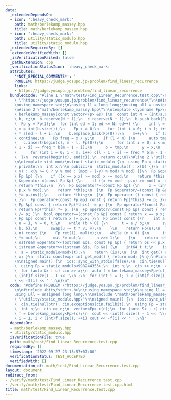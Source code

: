 ```yaml
---
data:
  _extendedDependsOn:
  - icon: ':heavy_check_mark:'
    path: math/berlekamp_massey.hpp
    title: math/berlekamp_massey.hpp
  - icon: ':heavy_check_mark:'
    path: utility/static_modulo.hpp
    title: utility/static_modulo.hpp
  _extendedRequiredBy: []
  _extendedVerifiedWith: []
  _isVerificationFailed: false
  _pathExtension: cpp
  _verificationStatusIcon: ':heavy_check_mark:'
  attributes:
    '*NOT_SPECIAL_COMMENTS*': ''
    PROBLEM: https://judge.yosupo.jp/problem/find_linear_recurrence
    links:
    - https://judge.yosupo.jp/problem/find_linear_recurrence
  bundledCode: "#line 1 \"math/test/Find_Linear_Recurrence.test.cpp\"\n#define PROBLEM\
    \ \"https://judge.yosupo.jp/problem/find_linear_recurrence\"\n\n#include <bits/stdc++.h>\n\
    \nusing namespace std;\n\nusing ll = long long;\nusing ull = unsigned long long;\n\
    \n#line 2 \"math/berlekamp_massey.hpp\"\n\ntemplate <typename Fp>\nvector<Fp>\
    \ berlekamp_massey(const vector<Fp> &s) {\n  const int N = (int)s.size();\n  vector<Fp>\
    \ b, c;\n  b.reserve(N + 1);\n  c.reserve(N + 1);\n  b.push_back(Fp(1));\n  c.push_back(Fp(1));\n\
    \  Fp y = Fp(1);\n  for (int ed = 1; ed <= N; ed++) {\n    int l = int(c.size()),\
    \ m = int(b.size());\n    Fp x = 0;\n    for (int i = 0; i < l; i++) x += c[i]\
    \ * s[ed - l + i];\n    b.emplace_back(Fp(0));\n    m++;\n    if (x == Fp(0))\
    \ continue;\n    Fp freq = x / y;\n    if (l < m) {\n      auto tmp = c;\n   \
    \   c.insert(begin(c), m - l, Fp(0));\n      for (int i = 0; i < m; i++) c[m -\
    \ 1 - i] -= freq * b[m - 1 - i];\n      b = tmp;\n      y = x;\n    } else {\n\
    \      for (int i = 0; i < m; i++) c[l - 1 - i] -= freq * b[m - 1 - i];\n    }\n\
    \  }\n  reverse(begin(c), end(c));\n  return c;\n}\n#line 2 \"utility/static_modulo.hpp\"\
    \n\ntemplate <int mod>\nstruct static_modulo {\n  using Fp = static_modulo;\n\n\
    \ private:\n  int x;\n\n public:\n  static_modulo() : x(0) {}\n  static_modulo(int64_t\
    \ y) : x(y >= 0 ? y % mod : (mod - (-y) % mod) % mod) {}\n  Fp &operator+=(const\
    \ Fp &p) {\n    if ((x += p.x) >= mod) x -= mod;\n    return *this;\n  }\n  Fp\
    \ &operator-=(const Fp &p) {\n    if ((x += mod - p.x) >= mod) x -= mod;\n   \
    \ return *this;\n  }\n  Fp &operator*=(const Fp &p) {\n    x = (int)(1ll * x *\
    \ p.x % mod);\n    return *this;\n  }\n  Fp &operator/=(const Fp &p) {\n    *this\
    \ *= p.inv();\n    return *this;\n  }\n  Fp operator-() const { return Fp(-x);\
    \ }\n  Fp operator+(const Fp &p) const { return Fp(*this) += p; }\n  Fp operator-(const\
    \ Fp &p) const { return Fp(*this) -= p; }\n  Fp operator*(const Fp &p) const {\
    \ return Fp(*this) *= p; }\n  Fp operator/(const Fp &p) const { return Fp(*this)\
    \ /= p; }\n  bool operator==(const Fp &p) const { return x == p.x; }\n  bool operator!=(const\
    \ Fp &p) const { return x != p.x; }\n  Fp inv() const {\n    int a = x, b = mod,\
    \ u = 1, v = 0, t;\n    while (b > 0) {\n      t = a / b;\n      swap(a -= t *\
    \ b, b);\n      swap(u -= t * v, v);\n    }\n    return Fp(u);\n  }\n  Fp pow(int64_t\
    \ n) const {\n    Fp ret(1), mul(x);\n    while (n > 0) {\n      if (n & 1) ret\
    \ *= mul;\n      mul *= mul;\n      n >>= 1;\n    }\n    return ret;\n  }\n  friend\
    \ ostream &operator<<(ostream &os, const Fp &p) { return os << p.x; }\n  friend\
    \ istream &operator>>(istream &is, Fp &a) {\n    int64_t t;\n    is >> t;\n  \
    \  a = static_modulo<mod>(t);\n    return (is);\n  }\n  int get() const { return\
    \ x; }\n  static constexpr int get_mod() { return mod; }\n};\n#line 12 \"math/test/Find_Linear_Recurrence.test.cpp\"\
    \n\nsigned main() {\n  ios::sync_with_stdio(false);\n  cin.tie(nullptr), cin.exceptions(cin.failbit);\n\
    \  using Fp = static_modulo<998244353>;\n  int n;\n  cin >> n;\n  vector<Fp> c(n);\n\
    \  for (auto &x : c) cin >> x;\n  auto f = berlekamp_massey<Fp>(c);\n  cout <<\
    \ (int)f.size() - 1 << '\\n';\n  for (int i = 1; i < (int)f.size(); ++i) cout\
    \ << -f[i] << ' ';\n}\n"
  code: "#define PROBLEM \"https://judge.yosupo.jp/problem/find_linear_recurrence\"\
    \n\n#include <bits/stdc++.h>\n\nusing namespace std;\n\nusing ll = long long;\n\
    using ull = unsigned long long;\n\n#include \"math/berlekamp_massey.hpp\"\n#include\
    \ \"utility/static_modulo.hpp\"\n\nsigned main() {\n  ios::sync_with_stdio(false);\n\
    \  cin.tie(nullptr), cin.exceptions(cin.failbit);\n  using Fp = static_modulo<998244353>;\n\
    \  int n;\n  cin >> n;\n  vector<Fp> c(n);\n  for (auto &x : c) cin >> x;\n  auto\
    \ f = berlekamp_massey<Fp>(c);\n  cout << (int)f.size() - 1 << '\\n';\n  for (int\
    \ i = 1; i < (int)f.size(); ++i) cout << -f[i] << ' ';\n}"
  dependsOn:
  - math/berlekamp_massey.hpp
  - utility/static_modulo.hpp
  isVerificationFile: true
  path: math/test/Find_Linear_Recurrence.test.cpp
  requiredBy: []
  timestamp: '2022-09-27 23:15:57+07:00'
  verificationStatus: TEST_ACCEPTED
  verifiedWith: []
documentation_of: math/test/Find_Linear_Recurrence.test.cpp
layout: document
redirect_from:
- /verify/math/test/Find_Linear_Recurrence.test.cpp
- /verify/math/test/Find_Linear_Recurrence.test.cpp.html
title: math/test/Find_Linear_Recurrence.test.cpp
---
```

